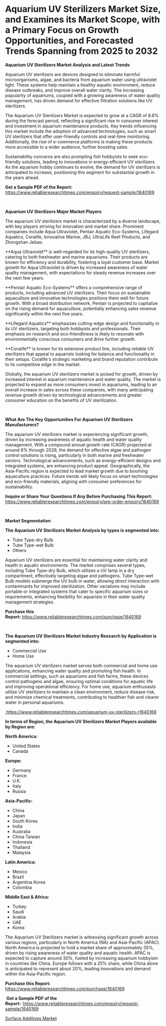 <p><h1>Aquarium UV Sterilizers Market Size, and Examines its Market Scope, with a Primary Focus on Growth Opportunities, and Forecasted Trends Spanning from 2025 to 2032</h1></p><p><strong>Aquarium UV Sterilizers Market Analysis and Latest Trends</strong></p>
<p><p>Aquarium UV sterilizers are devices designed to eliminate harmful microorganisms, algae, and bacteria from aquarium water using ultraviolet light. These systems help maintain a healthy aquatic environment, reduce disease outbreaks, and improve overall water clarity. The increasing popularity of aquariums, coupled with a growing awareness of water quality management, has driven demand for effective filtration solutions like UV sterilizers.</p><p>The Aquarium UV Sterilizers Market is expected to grow at a CAGR of 8.8% during the forecast period, reflecting a significant rise in consumer interest and investment in aquarium maintenance products. Key trends influencing this market include the adoption of advanced technologies, such as smart UV sterilizers that offer user-friendly controls and real-time monitoring. Additionally, the rise of e-commerce platforms is making these products more accessible to a wider audience, further boosting sales.</p><p>Sustainability concerns are also prompting fish hobbyists to seek eco-friendly solutions, leading to innovations in energy-efficient UV sterilizers. As the aquarium hobby continues to evolve, the demand for UV sterilizers is anticipated to increase, positioning this segment for substantial growth in the years ahead.</p></p>
<p><strong>Get a Sample PDF of the Report:&nbsp;</strong> <a href="https://www.reliableresearchtimes.com/enquiry/request-sample/1640169?utm_campaign=3034&utm_medium=2&utm_source=Github&utm_content=ia&utm_term=05032025&utm_id=aquarium-uv-sterilizers">https://www.reliableresearchtimes.com/enquiry/request-sample/1640169</a></p>
<p>&nbsp;</p>
<p><strong>Aquarium UV Sterilizers Major Market Players</strong></p>
<p><p>The aquarium UV sterilizers market is characterized by a diverse landscape, with key players striving for innovation and market share. Prominent companies include Aqua Ultraviolet, Pentair Aquatic Eco-Systems, Lifegard Aquatics, Coralife, Innovative Marine, JBJ, UltraLife Reef Products, and Zhongshan Jebao.</p><p>**Aqua Ultraviolet** is well-regarded for its high-quality UV sterilizers, catering to both freshwater and marine aquariums. Their products are known for efficiency and durability, fostering a loyal customer base. Market growth for Aqua Ultraviolet is driven by increased awareness of water quality management, with expectations for steady revenue increases over the next few years.</p><p>**Pentair Aquatic Eco-Systems** offers a comprehensive range of products, including advanced UV sterilizers. Their focus on sustainable aquaculture and innovative technologies positions them well for future growth. With a broad distribution network, Pentair is projected to capitalize on the rising demand for aquaculture, potentially enhancing sales revenue significantly within the next five years.</p><p>**Lifegard Aquatics** emphasizes cutting-edge design and functionality in its UV sterilizers, targeting both hobbyists and professionals. Their emphasis on research and eco-friendliness is likely to resonate with environmentally conscious consumers and drive further growth.</p><p>**Coralife** is known for its extensive product line, including reliable UV sterilizers that appeal to aquarists looking for balance and functionality in their setups. Coralife's strategic marketing and brand reputation contribute to its competitive edge in the market.</p><p>Globally, the aquarium UV sterilizers market is poised for growth, driven by increased interest in aquarium maintenance and water quality. The market is projected to expand as more consumers invest in aquariums, leading to an overall increase in sales across these companies, with many anticipating revenue growth driven by technological advancements and greater consumer education on the benefits of UV sterilization.</p></p>
<p>&nbsp;</p>
<p><strong>What Are The Key Opportunities For Aquarium UV Sterilizers Manufacturers?</strong></p>
<p><p>The aquarium UV sterilizers market is experiencing significant growth, driven by increasing awareness of aquatic health and water quality management. With a compound annual growth rate (CAGR) projected at around 8% through 2028, the demand for effective algae and pathogen control solutions is rising, particularly in both marine and freshwater sectors. Technological advancements, such as energy-efficient designs and integrated systems, are enhancing product appeal. Geographically, the Asia-Pacific region is expected to lead market growth due to booming aquaculture practices. Future trends will likely focus on smart technologies and eco-friendly materials, aligning with consumer preferences for sustainability.</p></p>
<p><strong>Inquire or Share Your Questions If Any Before Purchasing This Report:</strong> <a href="https://www.reliableresearchtimes.com/enquiry/pre-order-enquiry/1640169?utm_campaign=3034&utm_medium=2&utm_source=Github&utm_content=ia&utm_term=05032025&utm_id=aquarium-uv-sterilizers">https://www.reliableresearchtimes.com/enquiry/pre-order-enquiry/1640169</a></p>
<p>&nbsp;</p>
<p><strong>Market Segmentation</strong></p>
<p><strong>The Aquarium UV Sterilizers Market Analysis by types is segmented into:</strong></p>
<p><ul><li>Tube Type-dry Bulb</li><li>Tube Type-wet Bulb</li><li>Others</li></ul></p>
<p><p>Aquarium UV sterilizers are essential for maintaining water clarity and health in aquatic environments. The market comprises several types, including Tube Type-dry Bulb, which utilizes a UV lamp in a dry compartment, effectively targeting algae and pathogens. Tube Type-wet Bulb models submerge the UV bulb in water, allowing direct interaction with contaminants for improved sterilization. Other variations may include portable or integrated systems that cater to specific aquarium sizes or requirements, enhancing flexibility for aquarists in their water quality management strategies.</p></p>
<p><strong>Purchase this Report:&nbsp;</strong><a href="https://www.reliableresearchtimes.com/purchase/1640169?utm_campaign=3034&utm_medium=2&utm_source=Github&utm_content=ia&utm_term=05032025&utm_id=aquarium-uv-sterilizers">https://www.reliableresearchtimes.com/purchase/1640169</a></p>
<p>&nbsp;</p>
<p><strong>The Aquarium UV Sterilizers Market Industry Research by Application is segmented into:</strong></p>
<p><ul><li>Commercial Use</li><li>Home Use</li></ul></p>
<p><p>The aquarium UV sterilizers market serves both commercial and home use applications, enhancing water quality and promoting fish health. In commercial settings, such as aquariums and fish farms, these devices control pathogens and algae, ensuring optimal conditions for aquatic life and improving operational efficiency. For home use, aquarium enthusiasts utilize UV sterilizers to maintain a clean environment, reduce disease risk, and minimize chemical treatments, contributing to healthier fish and clearer water in personal aquariums.</p></p>
<p><a href="https://www.reliableresearchtimes.com/aquarium-uv-sterilizers-r1640169?utm_campaign=3034&utm_medium=2&utm_source=Github&utm_content=ia&utm_term=05032025&utm_id=aquarium-uv-sterilizers">&nbsp;https://www.reliableresearchtimes.com/aquarium-uv-sterilizers-r1640169</a></p>
<p><strong>In terms of Region, the Aquarium UV Sterilizers Market Players available by Region are:</strong></p>
<p>
    <p> <strong> North America: </strong>
        <ul>
            <li>United States</li>
            <li>Canada</li>
        </ul>
        </p> 
    <p> <strong> Europe: </strong>
        <ul>
            <li>Germany</li>
            <li>France</li>
            <li>U.K.</li>
            <li>Italy</li>
            <li>Russia</li>
        </ul>
        </p> 
    <p> <strong> Asia-Pacific: </strong>
        <ul>
            <li>China</li>
            <li>Japan</li>
            <li>South Korea</li>
            <li>India</li>
            <li>Australia</li>
            <li>China Taiwan</li>
            <li>Indonesia</li>
            <li>Thailand</li>
            <li>Malaysia</li>
        </ul>
        </p> 
    <p> <strong> Latin America: </strong>
        <ul>
            <li>Mexico</li>
            <li>Brazil</li>
            <li>Argentina Korea</li>
            <li>Colombia</li>
        </ul>
        </p> 
    <p> <strong> Middle East & Africa: </strong>
        <ul>
            <li>Turkey</li>
            <li>Saudi</li>
            <li>Arabia</li>
            <li>UAE</li>
            <li>Korea</li>
        </ul>
    </p>
    </p>
<p><p>The Aquarium UV Sterilizers market is witnessing significant growth across various regions, particularly in North America (NA) and Asia-Pacific (APAC). North America is projected to hold a market share of approximately 35%, driven by rising awareness of water quality and aquatic health. APAC is expected to capture around 30%, fueled by increasing aquarium hobbyism in countries like China. Europe follows with a 25% share, while China alone is anticipated to represent about 20%, leading innovations and demand within the Asia-Pacific region.</p></p>
<p><strong>Purchase this Report: </strong><a href="https://www.reliableresearchtimes.com/purchase/1640169?utm_campaign=3034&utm_medium=2&utm_source=Github&utm_content=ia&utm_term=05032025&utm_id=aquarium-uv-sterilizers">https://www.reliableresearchtimes.com/purchase/1640169</a></p>
<p>&nbsp;<strong>Get a Sample PDF of the Report:&nbsp;&nbsp;</strong><a href="https://www.reliableresearchtimes.com/enquiry/request-sample/1640169?utm_campaign=3034&utm_medium=2&utm_source=Github&utm_content=ia&utm_term=05032025&utm_id=aquarium-uv-sterilizers">https://www.reliableresearchtimes.com/enquiry/request-sample/1640169</a></p>
<p><strong></strong></p>
<p><p><a href="https://github.com/chkrselia/Market-Research-Report-List-1/blob/main/surface-additives-market.md?utm_campaign=3034&utm_medium=2&utm_source=Github&utm_content=ia&utm_term=05032025&utm_id=aquarium-uv-sterilizers">Surface Additives Market</a></p></p>
